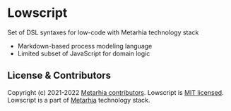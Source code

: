 # Lowscript

Set of DSL syntaxes for low-code with Metarhia technology stack
- Markdown-based process modeling language
- Limited subset of JavaScript for domain logic

## License & Contributors

Copyright (c) 2021-2022 [Metarhia contributors](https://github.com/metarhia/lowscript/graphs/contributors).
Lowscript is [MIT licensed](./LICENSE).\
Lowscript is a part of [Metarhia](https://github.com/metarhia) technology stack.

